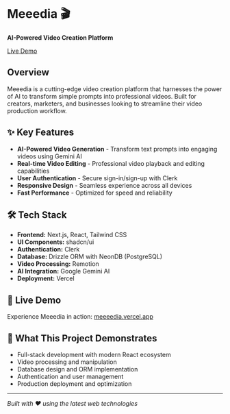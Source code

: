 # Meeedia 🎬

**AI-Powered Video Creation Platform**

[Live Demo](https://meeeedia.vercel.app/) 

## Overview

Meeedia is a cutting-edge video creation platform that harnesses the power of AI to transform simple prompts into professional videos. Built for creators, marketers, and businesses looking to streamline their video production workflow.

## ✨ Key Features

- **AI-Powered Video Generation** - Transform text prompts into engaging videos using Gemini AI
- **Real-time Video Editing** - Professional video playback and editing capabilities
- **User Authentication** - Secure sign-in/sign-up with Clerk
- **Responsive Design** - Seamless experience across all devices
- **Fast Performance** - Optimized for speed and reliability

## 🛠️ Tech Stack

- **Frontend:** Next.js, React, Tailwind CSS
- **UI Components:** shadcn/ui
- **Authentication:** Clerk
- **Database:** Drizzle ORM with NeonDB (PostgreSQL)
- **Video Processing:** Remotion
- **AI Integration:** Google Gemini AI
- **Deployment:** Vercel

## 🚀 Live Demo

Experience Meeedia in action: [meeeedia.vercel.app](https://meeeedia.vercel.app/)

## 🎯 What This Project Demonstrates

- Full-stack development with modern React ecosystem
- Video processing and manipulation
- Database design and ORM implementation
- Authentication and user management
- Production deployment and optimization

---

*Built with ❤️ using the latest web technologies*
